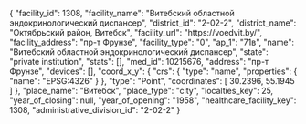 {
    "facility_id": 1308,
    "facility_name": "Витебский областной эндокринологический диспансер",
    "district_id": "2-02-2",
    "district_name": "Октябрьский район, Витебск",
    "facility_url": "https:\/\/voedvit.by\/",
    "facility_address": "пр-т Фрунзе",
    "facility_type": "0",
    "ap_1": "71в",
    "name": "Витебский областной эндокринологический диспансер",
    "state": "private institution",
    "stats": [],
    "med_id": 10215676,
    "address": "пр-т Фрунзе",
    "devices": [],
    "coord_x_y": {
        "crs": {
            "type": "name",
            "properties": {
                "name": "EPSG:4326"
            }
        },
        "type": "Point",
        "coordinates": [
            30.2396,
            55.1945
        ]
    },
    "place_name": "Витебск",
    "place_type": "city",
    "localties_key": 25,
    "year_of_closing": null,
    "year_of_opening": "1958",
    "healthcare_facility_key": 1308,
    "administrative_division_id": "2-02-2"
}